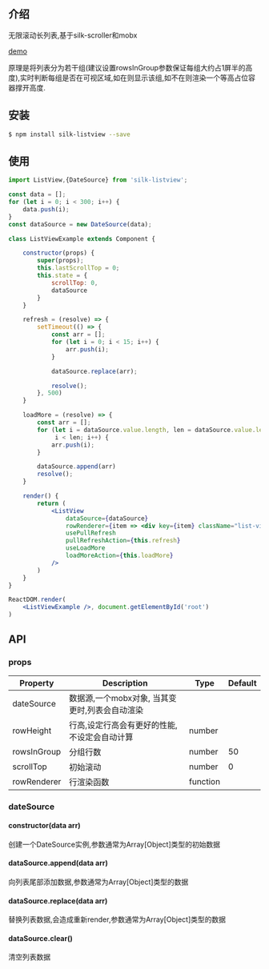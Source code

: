 

## 介绍

无限滚动长列表,基于silk-scroller和mobx

[demo](https://houyulei.github.io/ListView/dist/index.html)

原理是将列表分为若干组(建议设置rowsInGroup参数保证每组大约占1屏半的高度),实时判断每组是否在可视区域,如在则显示该组,如不在则渲染一个等高占位容器撑开高度.

## 安装

```bash
$ npm install silk-listview --save
```

## 使用

```jsx
import ListView,{DateSource} from 'silk-listview';

const data = [];
for (let i = 0; i < 300; i++) {
    data.push(i);
}
const dataSource = new DateSource(data);

class ListViewExample extends Component {

    constructor(props) {
        super(props);
        this.lastScrollTop = 0;
        this.state = {
            scrollTop: 0,
            dataSource
        }
    }

    refresh = (resolve) => {
        setTimeout(() => {
            const arr = [];
            for (let i = 0; i < 15; i++) {
                arr.push(i);
            }

            dataSource.replace(arr);

            resolve();
        }, 500)
    }

    loadMore = (resolve) => {
        const arr = [];
        for (let i = dataSource.value.length, len = dataSource.value.length + 15;
             i < len; i++) {
            arr.push(i);
        }

        dataSource.append(arr)
        resolve();
    }

    render() {
        return (
            <ListView
                dataSource={dataSource}
                rowRenderer={item => <div key={item} className="list-view-item">上拉下拉{item + 1}</div>}
                usePullRefresh
                pullRefreshAction={this.refresh}
                useLoadMore
                loadMoreAction={this.loadMore}
            />
        )
    }
}

ReactDOM.render(
    <ListViewExample />, document.getElementById('root')
)


```

## API

### props

| Property             | Description           | Type       | Default       |
|---------------- |----------------|----------|----------|
| dateSource         |  数据源,一个mobx对象, 当其变更时,列表会自动渲染 |  |   |
| rowHeight         |  行高,设定行高会有更好的性能,不设定会自动计算  | number |   |
| rowsInGroup         |   分组行数   | number |  50 |
| scrollTop         |  初始滚动  | number | 0 |
| rowRenderer         |   行渲染函数  | function |   |




### dateSource

#### constructor(data arr)
创建一个DateSource实例,参数通常为Array[Object]类型的初始数据

#### dataSource.append(data arr)
向列表尾部添加数据,参数通常为Array[Object]类型的数据

#### dataSource.replace(data arr)
替换列表数据,会造成重新render,参数通常为Array[Object]类型的数据

#### dataSource.clear()
清空列表数据

